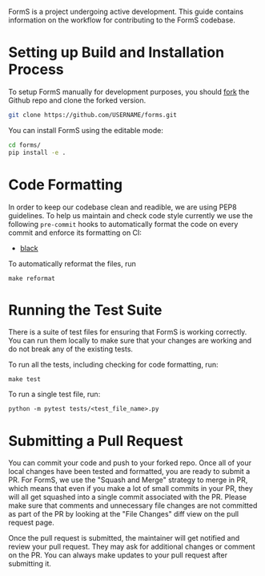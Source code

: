 FormS is a project undergoing active development. This guide contains information on the workflow for contributing to the FormS codebase.


# Setting up Build and Installation Process

To setup FormS manually for development purposes, you should [fork](https://docs.github.com/en/github/getting-started-with-github/fork-a-repo) the Github repo and clone the forked version.

```bash
git clone https://github.com/USERNAME/forms.git
```

You can install FormS using the editable mode:

```bash
cd forms/
pip install -e .
```

# Code Formatting
In order to keep our codebase clean and readible, we are using PEP8 guidelines. To help us maintain and check code style currently we use the following `pre-commit` hooks to automatically format the code on every commit and enforce its formatting on CI:

* [black](https://github.com/psf/black)

To automatically reformat the files, run 

```
make reformat
```

# Running the Test Suite

There is a suite of test files for ensuring that FormS is working correctly. You can run them locally to make sure that your changes are working and do not break any of the existing tests.

To run all the tests, including checking for code formatting, run:

```
make test
```

To run a single test file, run:

```
python -m pytest tests/<test_file_name>.py
```

# Submitting a Pull Request

You can commit your code and push to your forked repo. Once all of your local changes have been tested and formatted, you are ready to submit a PR. For FormS, we use the "Squash and Merge" strategy to merge in PR, which means that even if you make a lot of small commits in your PR, they will all get squashed into a single commit associated with the PR. Please make sure that comments and unnecessary file changes are not committed as part of the PR by looking at the "File Changes" diff view on the pull request page.
    
Once the pull request is submitted, the maintainer will get notified and review your pull request. They may ask for additional changes or comment on the PR. You can always make updates to your pull request after submitting it.

